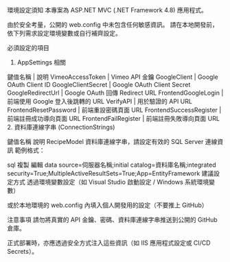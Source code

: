 環境設定須知
本專案為 ASP.NET MVC (.NET Framework 4.8) 應用程式。

由於安全考量，公開的 web.config 中未包含任何敏感資訊。
請在本地開發前，依下列需求設定環境變數或自行補齊設定。

必須設定的項目
1. AppSettings 相關

鍵值名稱 | 說明
VimeoAccessToken | Vimeo API 金鑰
GoogleClient | Google OAuth Client ID
GoogleClientSecret | Google OAuth Client Secret
GoogleRedirectUrl | Google OAuth 回傳 Redirect URL
FrontendGoogleLogin | 前端使用 Google 登入後跳轉的 URL
VerifyAPI | 用於驗證的 API URL
FrontendResetPassword | 前端重設密碼頁面 URL
FrontendSuccessRegister | 前端註冊成功導向頁面 URL
FrontendFailRegister | 前端註冊失敗導向頁面 URL
2. 資料庫連線字串 (ConnectionStrings)

鍵值名稱	說明
RecipeModel	資料庫連線字串，請設定有效的 SQL Server 連線資訊
範例格式：

sql
複製
編輯
data source=伺服器名稱;initial catalog=資料庫名稱;integrated security=True;MultipleActiveResultSets=True;App=EntityFramework
建議設定方式
透過環境變數設定（如 Visual Studio 啟動設定 / Windows 系統環境變數）

或於本地環境的 web.config 內填入個人開發用的設定（不要推上 GitHub）

注意事項
請勿將真實的 API 金鑰、密碼、資料庫連線字串推送到公開的 GitHub 倉庫。

正式部署時，亦應透過安全方式注入這些資訊（如 IIS 應用程式設定或 CI/CD Secrets）。

